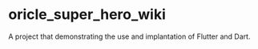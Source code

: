 # oricle_super_hero_wiki
A project that demonstrating the use and implantation of Flutter and Dart. 
